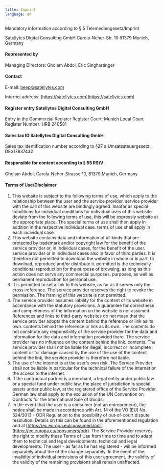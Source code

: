 ```yaml
---
title: Imprint
language: en
---
```


Mandatory information according to § 5 Telemediengesetz/Imprint

Satellytes Digital Consulting GmbH Carola-Neher-Str. 10 81379 Munich, Germany

#### Represented by

Managing Directors: Gholam Abdol, Eric Singhartinger

#### Contact

E-mail: [beep@satellytes.com](mailto:beep@satellytes.com)

Internet address: [https://satellytes.com](https://satellytes.com)

#### Register entry Satellytes Digital Consulting GmbH

Entry in the Commercial Register Register Court: Munich Local Court Register Number: HRB 240581

#### Sales tax ID Satellytes Digital Consulting GmbH

Sales tax identification number according to §27 a Umsatzsteuergesetz: DE317837432

#### Responsible for content according to § 55 RStV

Gholam Abdol, Carola-Neher-Strasse 10, 81379 Munich, Germany

#### Terms of Use/Disclaimer

1. This website is subject to the following terms of use, which apply to the relationship between the user and the service provider.
   service provider with the call of this website are bindingly agreed. Insofar as special conditions for individual
   conditions for individual uses of this website deviate from the following terms of use, this will be expressly
   website at the appropriate place. The special terms of use shall then apply in addition in the respective individual case.
   terms of use shall apply in each individual case.
2. This website contains data and information of all kinds that are protected by trademark and/or copyright law for the benefit of the service provider or, in individual cases, for the benefit of the user.
   service provider or in individual cases also in favor of third parties. It is therefore not permitted to download the website
   in whole or in part, to download, reproduce and/or distribute it.
   permitted is the technically conditional reproduction for the purpose of browsing, as long as this action does not serve any commercial purposes.
   purposes, as well as permanent reproduction for personal use.
3. It is permitted to set a link to this website, as far as it serves only the cross-reference. The
   service provider reserves the right to revoke the permission. The framing of this website is not
   permitted.
4. The service provider assumes liability for the content of its website in accordance with the statutory provisions. A
   guarantee for correctness and completeness of the information on the website is not assumed.
   References and links to third-party websites do not mean that the service provider adopts the content behind the reference or link as its own.
   contents behind the reference or link as its own. The contents do not constitute any responsibility of the service provider for the data and information
   for the data and information provided there. The service provider has no influence on the content behind the link.
   contents. The service provider shall not be liable for illegal, incorrect or incomplete content or for damage caused by the use of
   the use of the content behind the link, the service provider is therefore not liable.
5. The use of the internet is at the user's own risk. The Service Provider shall not be liable in particular for the
   technical failure of the internet or the access to the internet.
6. If the contractual partner is a merchant, a legal entity under public law or a special fund under public law, the place of jurisdiction is
   special assets under public law, at the registered office of the Service Provider. German law shall apply to the exclusion of the
   UN Convention on Contracts for the International Sale of Goods.
7. In the event that the user is a consumer (not an entrepreneur), the notice shall be made in accordance with Art. 14 of the VO (EU) No.
   524/2013 - ODR Regulation to the possibility of out-of-court dispute resolution. Details on this can be found in the
   aforementioned regulation and at [https://ec.europa.eu/consumers/odr](https://ec.europa.eu/consumers/odr).
   The Service Provider reserves the right to modify these Terms of Use from time to time and to adapt them to technical and legal developments.
   technical and legal developments. The user - as far as he has registered - will be informed separately about the
   of the change separately. In the event of the invalidity of individual provisions of this user agreement, the validity of
   the validity of the remaining provisions shall remain unaffected.